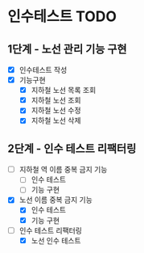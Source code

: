 # 인수테스트 TODO
##  1단계 - 노선 관리 기능 구현 
- [X] 인수테스트 작성
- [X] 기능구현
    - [X] 지하철 노선 목록 조회
    - [X] 지하철 노선 조회
    - [X] 지하철 노선 수정
    - [X] 지하철 노선 삭제

## 2단계 - 인수 테스트 리팩터링
- [ ] 지하철 역 이름 중복 금지 기능 
  - [ ] 인수 테스트 
  - [ ] 기능 구현 
- [X] 노선 이름 중복 금지 기능
  - [X] 인수 테스트
  - [X] 기능 구현 
- [ ] 인수 테스트 리팩터링
  - [X] 노선 인수 테스트 
